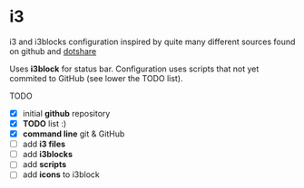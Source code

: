 # i3
i3 and i3blocks configuration inspired by quite many different sources found on github and [dotshare](http://dotshare.it/category/wms/i3)

Uses **i3block** for status bar. Configuration uses scripts that not yet commited to GitHub (see lower the TODO list).

TODO
* [x] initial **github** repository
* [x] **TODO** list :)
* [x] **command line** git & GitHub
* [ ] add **i3 files**
* [ ] add **i3blocks**
* [ ] add **scripts**
* [ ] add **icons** to i3block
